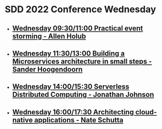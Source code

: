 # SDD 2022 Conference Wednesday

- ## [Wednesday 09:30/11:00 Practical event storming - Allen Holub](https://sddconf.com/agenda/)

- ## [Wednesday 11:30/13:00 Building a Microservices architecture in small steps - Sander Hoogendoorn](https://sddconf.com/agenda/)

- ## [Wednesday 14:00/15:30 Serverless Distributed Computing - Jonathan Johnson](https://sddconf.com/agenda/)

- ## [Wednesday 16:00/17:30 Architecting cloud-native applications - Nate Schutta](https://sddconf.com/agenda/)